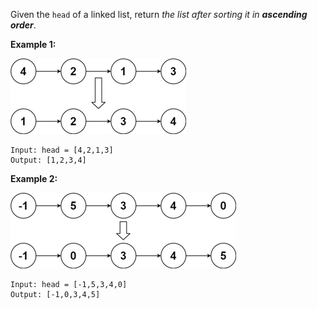 Given the `head` of a linked list, return *the list after sorting it in **ascending order***.

**Example 1:**

![image](../problems/images/sort_list_1.jpg)

```
Input: head = [4,2,1,3]
Output: [1,2,3,4]
```

**Example 2:**

![image](../problems/images/sort_list_2.jpg)

```
Input: head = [-1,5,3,4,0]
Output: [-1,0,3,4,5]
```

## 